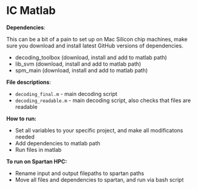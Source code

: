 # IC Matlab

__Dependencies__:

This can be a bit of a pain to set up on Mac Silicon chip machines, make sure you download and install latest GitHub versions of dependencies.
- decoding_toolbox (download, install and add to matlab path)
- lib_svm (download, install and add to matlab path)
- spm_main (download, install and add to matlab path)

__File descriptions__:
- ```decoding_final.m``` - main decoding script
- ```decoding_readable.m``` - main decoding script, also checks that files are readable

__How to run:__
- Set all variables to your specific project, and make all modificatons needed
- Add dependencies to matlab path
- Run files in matlab

__To run on Spartan HPC:__
- Rename input and output filepaths to spartan paths
- Move all files and dependencies to spartan, and run via bash script